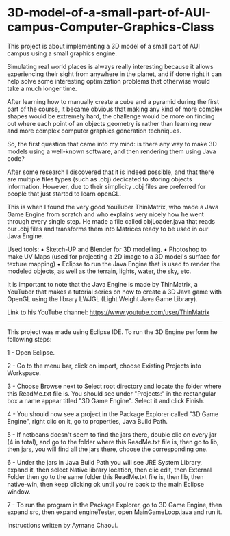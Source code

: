 # 3D-model-of-a-small-part-of-AUI-campus-Computer-Graphics-Class
This project is about implementing a 3D model of a small part of AUI campus using a small graphics engine.

Simulating real world places is always really interesting because it allows experiencing their sight from anywhere in the planet, and if done right it can help solve some interesting optimization problems that otherwise would take a much longer time.

After learning how to manually create a cube and a pyramid during the first part of the course, it became obvious that making any kind of more complex shapes would be extremely hard, the challenge would be more on finding out where each point of an objects geometry is rather than learning new and more complex computer graphics generation techniques.

So, the first question that came into my mind: is there any way to make 3D models using a well-known software, and then rendering them using Java code?

After some research I discovered that it is indeed possible, and that there are multiple files types (such as .obj) dedicated to storing objects information. However, due to their simplicity .obj files are preferred for people that just started to learn openGL.

This is when I found the very good YouTuber ThinMatrix, who made a Java Game Engine from scratch and who explains very nicely how he went through every single step. He made a file called objLoader.java that reads our .obj files and transforms them into Matrices ready to be used in our Java Engine.

Used tools:
• Sketch-UP and Blender for 3D modelling.
• Photoshop to make UV Maps (used for projecting a 2D image to a 3D model's surface for texture mapping)
• Eclipse to run the Java Engine that is used to render the modeled objects, as well as the terrain, lights, water, the sky, etc.

It is important to note that the Java Engine is made by ThinMatrix, a YouTuber that makes a tutorial series on how to create a 3D Java game with OpenGL using the library LWJGL (Light Weight Java Game Library).

Link to his YouTube channel: https://www.youtube.com/user/ThinMatrix

--------------------------------------------------------------------

This project was made using Eclipse IDE. To run the 3D Engine perform he following steps:

1 - Open Eclipse.

2 - Go to the menu bar, click on import, choose Existing Projects into Workspace.

3 - Choose Browse next to Select root directory and locate the folder where this ReadMe.txt file is. You should see under "Projects:" in the rectangular box a name appear titled "3D Game Engine". Select it and click Finish.

4 - You should now see a project in the Package Explorer called "3D Game Engine", right clic on it, go to properties, Java Build Path.

5 - If netbeans doesn't seem to find the jars there, double clic on every jar (4 in total), and go to the folder where this ReadMe.txt file is, then go to lib, then jars, you will find all the jars there, choose the corresponding one.

6 - Under the jars in Java Build Path you will see JRE System Library, expand it, then select Native library location, then clic edit, then External Folder then go to the same folder this ReadMe.txt file is, then lib, then native-win, then keep clicking ok until you're back to the main Eclipse window.

7 - To run the program in the Package Explorer, go to 3D Game Engine, then expand src, then expand engineTester, open MainGameLoop.java and run it.

Instructions written by Aymane Chaoui.
